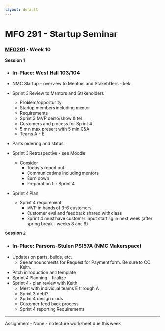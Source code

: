 ```yaml
---
layout: default
---
```


# MFG 291 - Startup Seminar

### [MFG291](../) - Week 10

**Session 1**
- ### In-Place: West Hall 103/104

- NMC Startup - overview to Mentors and Stakehlders - kek
- Sprint 3 Review to Mentors and Stakeholders
    - Problem/opportunity
    - Startup members including mentor
    - Requirements
    - Sprint 3 MVP demo/show & tell
    - Customers and process for Sprint 4
    - 5 min max present with 5 min Q&A
    - Teams A - E

- Parts ordering and status
- Sprint 3 Retrospective - see Moodle
    - Consider 
        - Today's report out
        - Communications including mentors
        - Burn down
        - Preparation for Sprint 4
- Sprint 4 Plan
    - Sprint 4 requirement
        - MVP in hands of 3-6 customers
        - Customer eval and feedback shared with class
        - Sprint 4 must have customer input starting in next week (after spring break - weeks 8 and 9)

**Session 2**
- ### In-Place: Parsons-Stulen PS157A (NMC Makerspace)
- Updates on parts, builds, etc.
    - See announcments for Request for Payment form. Be sure to CC Keith.
- Pitch introduction and template
- Sprint 4 Planning - finalize
- Sprint 4 - plan review with Keith
    - Meet with individual teams E through A
    - Sprint 3 debt?
    - Sprint 4 design mods
    - Customer feed back process
    - Sprint 4 reporting Requirements
    
---

Assignment
    - None - no lecture worksheet due this week

<!-- - Execution
- Lecture 13: How To Be A Great Founder

-->
